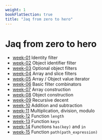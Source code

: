```yaml
---
weight: 1
bookFlatSection: true
title: "Jaq from zero to hero"
---
```


# Jaq from zero to hero

 - [week-01](./week-01) Identity filter
 - [week-02](./week-02) Object identifier filter
 - [week-03](./week-03) Optional object filters
 - [week-04](./week-04) Array and slice filters
 - [week-05](./week-05) Array / Object value iterator
 - [week-06](./week-06) Basic filter combinators
 - [week-07](./week-07) Array construction
 - [week-08](./week-08) Object construction
 - [week-09](./week-09) Recursive decent
 - [week-10](./week-10) Addition and subtraction
 - [week-11](./week-11) Multiplication, division, modulo 
 - [week-12](./week-12) Function `length`
 - [week-13](./week-13) Function `keys`
 - [week-14](./week-14) Functions `has(key)` and `in`
 - [week-15](./week-15) Function `path(path_expression)`
